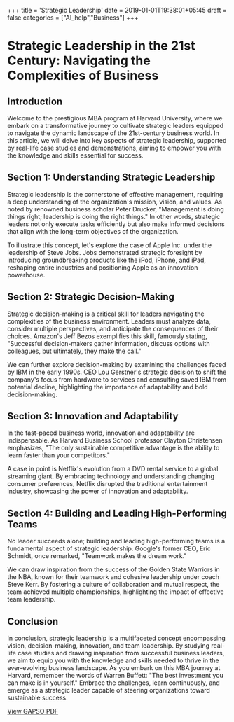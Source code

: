 +++
title = 'Strategic Leadership'
date = 2019-01-01T19:38:01+05:45
draft = false
categories = ["AI_help","Business"]
+++
# Strategic Leadership in the 21st Century: Navigating the Complexities of Business

## Introduction

Welcome to the prestigious MBA program at Harvard University, where we embark on a transformative journey to cultivate strategic leaders equipped to navigate the dynamic landscape of the 21st-century business world. In this article, we will delve into key aspects of strategic leadership, supported by real-life case studies and demonstrations, aiming to empower you with the knowledge and skills essential for success.

## Section 1: Understanding Strategic Leadership

Strategic leadership is the cornerstone of effective management, requiring a deep understanding of the organization's mission, vision, and values. As noted by renowned business scholar Peter Drucker, "Management is doing things right; leadership is doing the right things." In other words, strategic leaders not only execute tasks efficiently but also make informed decisions that align with the long-term objectives of the organization.

To illustrate this concept, let's explore the case of Apple Inc. under the leadership of Steve Jobs. Jobs demonstrated strategic foresight by introducing groundbreaking products like the iPod, iPhone, and iPad, reshaping entire industries and positioning Apple as an innovation powerhouse.

## Section 2: Strategic Decision-Making

Strategic decision-making is a critical skill for leaders navigating the complexities of the business environment. Leaders must analyze data, consider multiple perspectives, and anticipate the consequences of their choices. Amazon's Jeff Bezos exemplifies this skill, famously stating, "Successful decision-makers gather information, discuss options with colleagues, but ultimately, they make the call."

We can further explore decision-making by examining the challenges faced by IBM in the early 1990s. CEO Lou Gerstner's strategic decision to shift the company's focus from hardware to services and consulting saved IBM from potential decline, highlighting the importance of adaptability and bold decision-making.

## Section 3: Innovation and Adaptability

In the fast-paced business world, innovation and adaptability are indispensable. As Harvard Business School professor Clayton Christensen emphasizes, "The only sustainable competitive advantage is the ability to learn faster than your competitors."

A case in point is Netflix's evolution from a DVD rental service to a global streaming giant. By embracing technology and understanding changing consumer preferences, Netflix disrupted the traditional entertainment industry, showcasing the power of innovation and adaptability.

## Section 4: Building and Leading High-Performing Teams

No leader succeeds alone; building and leading high-performing teams is a fundamental aspect of strategic leadership. Google's former CEO, Eric Schmidt, once remarked, "Teamwork makes the dream work."

We can draw inspiration from the success of the Golden State Warriors in the NBA, known for their teamwork and cohesive leadership under coach Steve Kerr. By fostering a culture of collaboration and mutual respect, the team achieved multiple championships, highlighting the impact of effective team leadership.

## Conclusion

In conclusion, strategic leadership is a multifaceted concept encompassing vision, decision-making, innovation, and team leadership. By studying real-life case studies and drawing inspiration from successful business leaders, we aim to equip you with the knowledge and skills needed to thrive in the ever-evolving business landscape. As you embark on this MBA journey at Harvard, remember the words of Warren Buffett: "The best investment you can make is in yourself." Embrace the challenges, learn continuously, and emerge as a strategic leader capable of steering organizations toward sustainable success.

[View GAPSO PDF](http://localhost:1313/pdf.html?file=https://raw.githubusercontent.com/yogeshniu/ysn_images/e80107d5b1b6a116915980e7a77cbcb39b01fa2a/gapso.pdf&title=Gapso%20PDF%20Document)
